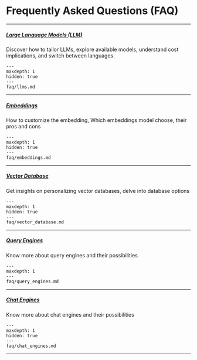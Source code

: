 # Frequently Asked Questions (FAQ)

---

##### [Large Language Models (LLM)](./faq/llms.md)

Discover how to tailor LLMs, explore available models, understand cost implications, and switch between languages.

```{toctree}
---
maxdepth: 1
hidden: true
---
faq/llms.md

```

---

##### [Embeddings](./faq/embeddings.md)

How to customize the embedding, Which embeddings model choose, their pros and cons

```{toctree}
---
maxdepth: 1
hidden: true
---
faq/embeddings.md

```

---

##### [Vector Database](./faq/vector_database.md)

Get insights on personalizing vector databases, delve into database options

```{toctree}
---
maxdepth: 1
hidden: true
---
faq/vector_database.md

```

---

##### [Query Engines](./faq/query_engines.md)

Know more about query engines and their possibilities

```{toctree}
---
maxdepth: 1
---
faq/query_engines.md

```

---

##### [Chat Engines](./faq/chat_engines.md)

Know more about chat engines and their possibilities

```{toctree}
---
maxdepth: 1
hidden: true
---
faq/chat_engines.md

```

---
